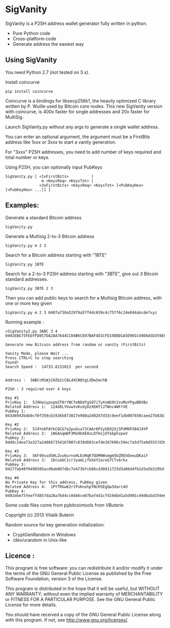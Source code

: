   SigVanity
===========

SigVanity is a P2SH address wallet generator fully written in python.

* Pure Python code
* Cross-platform code
* Generate address the easiest way


## Using SigVanity

You need Python 2.7 (not tested on 3.x).

Install coincurve

    pip install coincurve

Coincurve is a bindings for libsecp256k1, the heavily optimized C library written by P. Wuille used by Bitcoin core nodes. This new SigVanity version with coincurve, is 400x faster for single addresses and 20x faster for MultiSig.

Launch SigVanity.py without any args to generate a single wallet address.

You can enter an optional argument, the argument must be a FirstBits address like 1xxx or 3xxx to start a vanity generation.

For "3xxx" P2SH addresses, you need to add number of keys required and total number or keys.

Using P2SH, you can optionally input PubKeys 


    SigVanity.py [ <1xFirstBits>          |
                    m <KeysReq> <KeysTot> |
                   <3xFirstBits> <KeysReq> <KeysTot> [<PubKeyHex> [<PubKeyHex> ...]] ]



## Examples:

Generate a standard Bitcoin address

    SigVanity.py

Generate a Multisig 2-to-3 Bitcoin address

    SigVanity.py m 2 3

Search for a Bitcoin address starting with "1BTE"

    SigVanity.py 1BTE

Search for a 2-to-3 P2SH address starting with "3BTE", give out 3 Bitcoin standard addresses.

    SigVanity.py 3BTE 2 3 

Then you can add public keys to search for a Multisig Bitcoin address, with one or more key given

    SigVanity.py m 2 3 0407a730a52979a57f4dc659c4c75ff6c24e844abcdefxyz


Running example :

    >SigVanity2.py 3ABC 3 4 0492EBE75FEEFFD857DA28A7644CC04B6CE07BAF4D1CFD19DBD1A5D901C49D6A5D359E636F45226878FC1E5A14921329CA25876705D7A1225CB33BBAEB4E38BDDA
    
    Generate new Bitcoin address from random or vanity (FirstBits)
    
    Vanity Mode, please Wait ...
    Press CTRL+C to stop searching
    Found!
    Search Speed :  14733.8131013  per second
    
    
    Address :  3ABCcMiWjCHZb2cCQL4XCNQtgLXDwSmchB
    
    P2SH : 3 required over 4 keys
    
    Key #1
    PrivKey 1:  5J9Haiypxpm2T8rYNCfeN8dfgSd7iTyXsWG9t2xvMuYPguB8VBz
    Related Address 1:  124GRLYUvwVvKuXyDzXEHTiJTWnc4WFrVE
    PubKey 1:  043d6943b4b0cf0f359cb1936b873027e980a2d0287d33c9eef1db007650caee27b83b3f2e2670042e0d7fb3ded6fc647bf0b176897750f548e4310fd5b419f911
    
    Key #2
    PrivKey 2:  5J4YnKFAYkCQCG7a2puGsa73CAAr6P2yUE82Xj5PdM9FX84J4YP
    Related Address 2:  1NGAnqmDF3Mo9bXEAvLDfHzjUTobphzpwV
    PubKey 2:  04d8c24ea73a327a248667354167007c839d603cefde367696c59ec7a5d75a9d5557d30aa7dda73b3648a6d0421adeec8f325e1501e97c33b011599439a4d4bfdc
    
    Key #3
    PrivKey 3:  5KF49ssdSHLZvu6urnxHLEoMqR7QUM9Wsmgm5bZREhDeeuDKaiY
    Related Address 3:  1DcuabC1crJyamLjfGXeY2areG7CTv6rkx
    PubKey 3:  04277ab40f0498505acd0ab087dbc7e473bfcb86cd30d11725d3a66d4fb1d3a5b3195dfe75761eea4dc6192458a74e2af1990ad6a8eb915c9a03a0a53cae8706c5
    
    Key #4
    No Private Key for this address, PubKey given
    Related Address 4:  1PYTRkw62rtPuKnohpTNcRSEgQw3darc4d
    PubKey 4:  0492ebe75feeffd857da28a7644cc04b6ce07baf4d1cfd19dbd1a5d901c49d6a5d359e636f45226878fc1e5a14921329ca25876705d7a1225cb33bbaeb4e38bdda
    


Some code files come from pybitcointools from VButerin

Copyright (c) 2013 Vitalik Buterin


Random source for key generation initialization:

* CryptGenRandom in Windows
* /dev/urandom   in Unix-like


Licence :
----------
This program is free software: you can redistribute it and/or modify
it under the terms of the GNU General Public License as published by
the Free Software Foundation, version 3 of the License.

This program is distributed in the hope that it will be useful,
but WITHOUT ANY WARRANTY; without even the implied warranty of
MERCHANTABILITY or FITNESS FOR A PARTICULAR PURPOSE.  See the
GNU General Public License for more details.

You should have received a copy of the GNU General Public License
along with this program.  If not, see <http://www.gnu.org/licenses/>.
